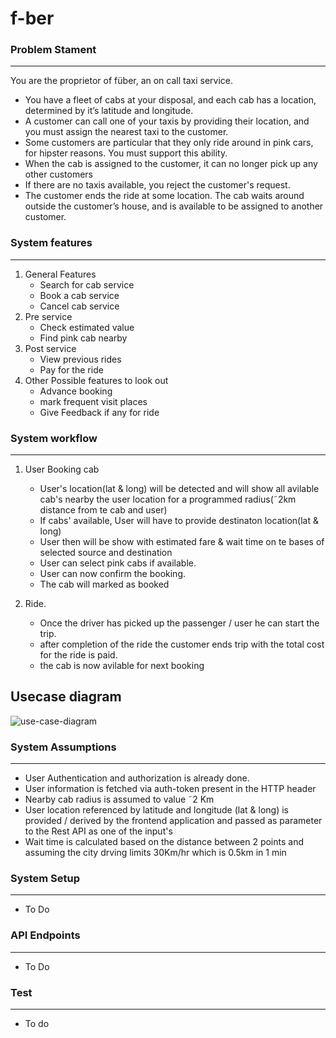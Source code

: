 # f-ber
[usecase-diagram]: https://user-images.githubusercontent.com/714508/92889888-41f0d380-f434-11ea-9138-81b7fc602d99.png "Use-case Diagram"

### Problem Stament
---

You are the proprietor of füber, an on call taxi service.
* You have a fleet of cabs at your disposal, and each cab has a location, determined by it’s latitude and longitude.
* A customer can call one of your taxis by providing their location, and you must assign the nearest taxi to the customer.
* Some customers are particular that they only ride around in pink cars, for hipster reasons. You must support this ability.
* When the cab is assigned to the customer, it can no longer pick up any other customers
* If there are no taxis available, you reject the customer's request.
* The customer ends the ride at some location. The cab waits around outside the customer’s house, and is available to be assigned to another customer.

<!-- Notes:

* You can build this in any programming language of your choice
* We expect good unit tests
* Unfortunately, you skipped Geography, and believe the earth is flat. The distance between two points can be calculated by Pythagoras’ theorem.
* We don’t expect a front end for this, but try to build an restful API.

Extra Credit:

* When the customer ends the ride, log the total amount the customer owes
* The price is 1 dogecoin per minute, and 2 dogecoin per kilometer. Pink cars cost an additional 5 dogecoin.
* HTML front end showing me all the cars available
 
Please Note:

* What we care mostly about is OO modeling, readability, and simplicity. 
* Do not spend time tacking on databases, dependency injection, ORMs, authentication,admin modules for setting up data, and the like. 
* We do not even require a UI or a web framework. 
* It does not add anything to the review process and sometimes detracts from it. 
* We're happy to see you store all your data in memory. We will, most likely, not even execute your code; only read your code and see whether it communicates its intent -->

### System features
---
1. General Features
   * Search for cab service
   * Book a cab service
   * Cancel cab service
1. Pre service 
   * Check estimated value
   * Find pink cab nearby
1. Post service
   * View previous rides
   * Pay for the ride
1. Other Possible features to look out
   * Advance booking
   * mark frequent visit places
   * Give Feedback if any for ride

### System workflow
---
1. User Booking cab
   * User's location(lat & long) will be detected and will show all avilable cab's nearby the user location for a programmed radius(˜2km distance from te cab and user)
   * If cabs' available, User will have to provide destinaton location(lat & long) 
   * User then will be show with estimated fare & wait time on te bases of selected source and destination
   * User can select pink cabs if available.
   * User can now confirm the booking.
   * The cab will marked as booked

1. Ride.
   * Once the driver has picked up the passenger / user he can start the trip.
   * after completion of the ride the customer ends trip with the total cost for the ride is paid.
   * the cab is now avilable for next booking

## Usecase diagram

![use-case-diagram][usecase-diagram]


### System Assumptions
---
* User Authentication and authorization is already done.
* User information is fetched via auth-token present in the HTTP header
* Nearby cab radius is assumed to value ˜2 Km
* User location referenced by latitude and longitude (lat & long) is provided / derived by the frontend application and passed as parameter to the Rest API as one of the input's
* Wait time is calculated based on the distance between 2 points and assuming the city drving limits 30Km/hr which is 0.5km in 1 min

### System Setup
--- 
  * To Do

### API Endpoints
---
  * To Do

### Test
---
  * To do 


